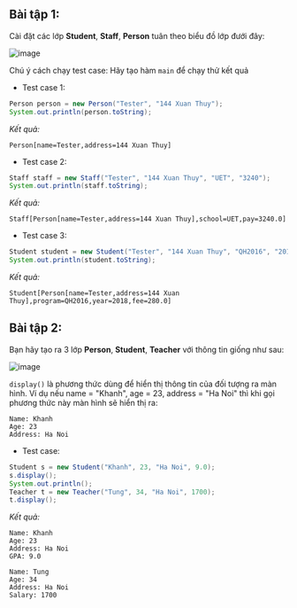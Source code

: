 ## Bài tập 1:

Cài đặt các lớp **Student**, **Staff**, **Person** tuân theo biểu đồ lớp đưới đây:

![image](https://github.com/CUNGVANTHANG/Learn_Programming/assets/96326479/2849afc6-8de5-4c36-9011-f3d36966f054)

Chú ý cách chạy test case: Hãy tạo hàm `main` để chạy thử kết quả

- Test case 1:

```java
Person person = new Person("Tester", "144 Xuan Thuy");
System.out.println(person.toString);
```

_Kết quả:_

```
Person[name=Tester,address=144 Xuan Thuy]
```

- Test case 2:

```java
Staff staff = new Staff("Tester", "144 Xuan Thuy", "UET", "3240");
System.out.println(staff.toString);
```

_Kết quả:_

```
Staff[Person[name=Tester,address=144 Xuan Thuy],school=UET,pay=3240.0]
```

- Test case 3:

```java
Student student = new Student("Tester", "144 Xuan Thuy", "QH2016", "2018", "280");
System.out.println(student.toString);
```

_Kết quả:_

```
Student[Person[name=Tester,address=144 Xuan Thuy],program=QH2016,year=2018,fee=280.0]
```

## Bài tập 2:

Bạn hãy tạo ra 3 lớp **Person**, **Student**, **Teacher** với thông tin giống như sau:

![image](https://github.com/CUNGVANTHANG/Learn_Programming/assets/96326479/121f2c8b-2b5c-4ff2-96e9-ba746be2ebe7)

`display()` là phương thức dùng để hiển thị thông tin của đối tượng ra màn hình. Ví dụ nếu name = "Khanh", age = 23, address = "Ha Noi" thì khi gọi phương thức này màn hình sẽ hiển thị ra:

```
Name: Khanh
Age: 23
Address: Ha Noi​
```

- Test case:

```java
Student s = new Student("Khanh", 23, "Ha Noi", 9.0);
s.display();
System.out.println();
Teacher t = new Teacher("Tung", 34, "Ha Noi", 1700);
t.display();
```

_Kết quả:_

```
Name: Khanh
Age: 23
Address: Ha Noi
GPA: 9.0

Name: Tung
Age: 34
Address: Ha Noi
Salary: 1700
```
